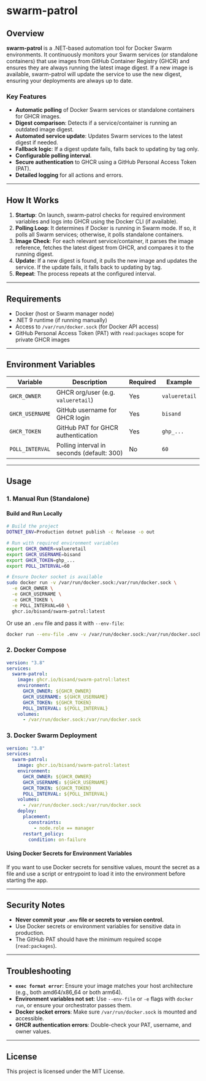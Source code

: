 # swarm-patrol

## Overview

**swarm-patrol** is a .NET-based automation tool for Docker Swarm environments. It continuously monitors your Swarm services (or standalone containers) that use images from GitHub Container Registry (GHCR) and ensures they are always running the latest image digest. If a new image is available, swarm-patrol will update the service to use the new digest, ensuring your deployments are always up to date.

### Key Features
- **Automatic polling** of Docker Swarm services or standalone containers for GHCR images.
- **Digest comparison**: Detects if a service/container is running an outdated image digest.
- **Automated service update**: Updates Swarm services to the latest digest if needed.
- **Fallback logic**: If a digest update fails, falls back to updating by tag only.
- **Configurable polling interval**.
- **Secure authentication** to GHCR using a GitHub Personal Access Token (PAT).
- **Detailed logging** for all actions and errors.

---

## How It Works

1. **Startup**: On launch, swarm-patrol checks for required environment variables and logs into GHCR using the Docker CLI (if available).
2. **Polling Loop**: It determines if Docker is running in Swarm mode. If so, it polls all Swarm services; otherwise, it polls standalone containers.
3. **Image Check**: For each relevant service/container, it parses the image reference, fetches the latest digest from GHCR, and compares it to the running digest.
4. **Update**: If a new digest is found, it pulls the new image and updates the service. If the update fails, it falls back to updating by tag.
5. **Repeat**: The process repeats at the configured interval.

---

## Requirements

- Docker (host or Swarm manager node)
- .NET 9 runtime (if running manually)
- Access to `/var/run/docker.sock` (for Docker API access)
- GitHub Personal Access Token (PAT) with `read:packages` scope for private GHCR images

---

## Environment Variables

| Variable         | Description                                      | Required | Example                |
|------------------|--------------------------------------------------|----------|------------------------|
| `GHCR_OWNER`     | GHCR org/user (e.g. `valueretail`)               | Yes      | `valueretail`          |
| `GHCR_USERNAME`  | GitHub username for GHCR login                   | Yes      | `bisand`               |
| `GHCR_TOKEN`     | GitHub PAT for GHCR authentication               | Yes      | `ghp_...`              |
| `POLL_INTERVAL`  | Polling interval in seconds (default: 300)       | No       | `60`                   |

---

## Usage

### 1. Manual Run (Standalone)

#### Build and Run Locally

```sh
# Build the project
DOTNET_ENV=Production dotnet publish -c Release -o out

# Run with required environment variables
export GHCR_OWNER=valueretail
export GHCR_USERNAME=bisand
export GHCR_TOKEN=ghp_...
export POLL_INTERVAL=60

# Ensure Docker socket is available
sudo docker run -v /var/run/docker.sock:/var/run/docker.sock \
  -e GHCR_OWNER \
  -e GHCR_USERNAME \
  -e GHCR_TOKEN \
  -e POLL_INTERVAL=60 \
  ghcr.io/bisand/swarm-patrol:latest
```

Or use an `.env` file and pass it with `--env-file`:

```sh
docker run --env-file .env -v /var/run/docker.sock:/var/run/docker.sock ghcr.io/bisand/swarm-patrol:latest
```

### 2. Docker Compose

```yaml
version: "3.8"
services:
  swarm-patrol:
    image: ghcr.io/bisand/swarm-patrol:latest
    environment:
      GHCR_OWNER: ${GHCR_OWNER}
      GHCR_USERNAME: ${GHCR_USERNAME}
      GHCR_TOKEN: ${GHCR_TOKEN}
      POLL_INTERVAL: ${POLL_INTERVAL}
    volumes:
      - /var/run/docker.sock:/var/run/docker.sock
```

### 3. Docker Swarm Deployment

```yaml
version: "3.8"
services:
  swarm-patrol:
    image: ghcr.io/bisand/swarm-patrol:latest
    environment:
      GHCR_OWNER: ${GHCR_OWNER}
      GHCR_USERNAME: ${GHCR_USERNAME}
      GHCR_TOKEN: ${GHCR_TOKEN}
      POLL_INTERVAL: ${POLL_INTERVAL}
    volumes:
      - /var/run/docker.sock:/var/run/docker.sock
    deploy:
      placement:
        constraints:
          - node.role == manager
      restart_policy:
        condition: on-failure
```

#### Using Docker Secrets for Environment Variables
If you want to use Docker secrets for sensitive values, mount the secret as a file and use a script or entrypoint to load it into the environment before starting the app.

---

## Security Notes
- **Never commit your `.env` file or secrets to version control.**
- Use Docker secrets or environment variables for sensitive data in production.
- The GitHub PAT should have the minimum required scope (`read:packages`).

---

## Troubleshooting
- **`exec format error`**: Ensure your image matches your host architecture (e.g., both amd64/x86_64 or both arm64).
- **Environment variables not set**: Use `--env-file` or `-e` flags with `docker run`, or ensure your orchestrator passes them.
- **Docker socket errors**: Make sure `/var/run/docker.sock` is mounted and accessible.
- **GHCR authentication errors**: Double-check your PAT, username, and owner values.

---

## License

This project is licensed under the MIT License.